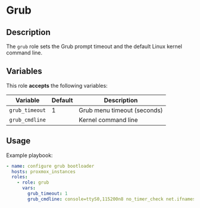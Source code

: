 Grub
====

Description
-----------

The `grub` role sets the Grub prompt timeout and the default Linux kernel
command line.

Variables
---------

This role **accepts** the following variables:

Variable       | Default | Description
---------------|---------|------------
`grub_timeout` | 1       | Grub menu timeout (seconds)
`grub_cmdline` | &nbsp;  | Kernel command line

Usage
-----

Example playbook:

````yaml
- name: configure grub bootloader
  hosts: proxmox_instances
  roles:
    - role: grub
      vars:
        grub_timeout: 1
        grub_cmdline: console=ttyS0,115200n8 no_timer_check net.ifnames=0
````
